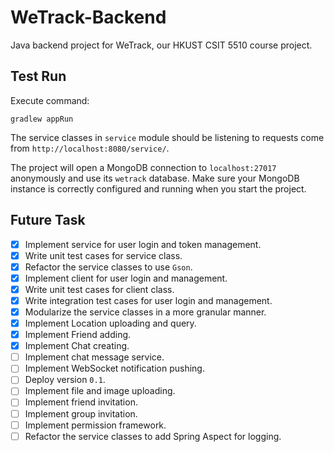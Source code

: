 # WeTrack-Backend

Java backend project for WeTrack, our HKUST CSIT 5510 course project.

## Test Run

Execute command:

```
gradlew appRun
```

The service classes in `service` module should be listening to requests come from `http://localhost:8080/service/`.

The project will open a MongoDB connection to `localhost:27017` anonymously and use its `wetrack` database. Make sure your MongoDB instance is correctly configured and running when you start the project.

## Future Task

- [x] Implement service for user login and token management.
- [x] Write unit test cases for service class.
- [x] Refactor the service classes to use `Gson`.
- [x] Implement client for user login and management.
- [x] Write unit test cases for client class.
- [x] Write integration test cases for user login and management.
- [x] Modularize the service classes in a more granular manner.
- [x] Implement Location uploading and query.
- [x] Implement Friend adding.
- [x] Implement Chat creating.
- [ ] Implement chat message service.
- [ ] Implement WebSocket notification pushing.
- [ ] Deploy version `0.1`.
- [ ] Implement file and image uploading.
- [ ] Implement friend invitation.
- [ ] Implement group invitation.
- [ ] Implement permission framework.
- [ ] Refactor the service classes to add Spring Aspect for logging.
